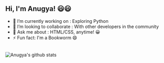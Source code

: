 ## Hi, I'm Anugya! 😃😃

- 🔭 I’m currently working on : Exploring Python
- 👯 I’m looking to collaborate : With other developers in the community
- 💬 Ask me about : HTML/CSS, anytime! 😀
- ⚡ Fun fact: I'm a Bookworm 😄
<br><br>

![Anugya's github stats](https://github-readme-stats.vercel.app/api?username=Anugya-Gogoi&show_icons=true&theme=tokyonight)



